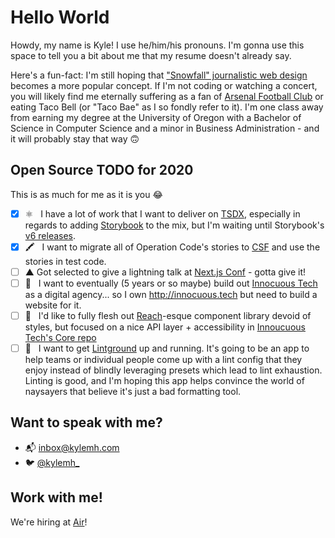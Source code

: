 # Hello World

Howdy, my name is Kyle! I use he/him/his pronouns. I'm gonna use this space to tell you a bit about me that my resume
doesn't already say.

Here's a fun-fact: I'm still hoping that <a href="http://www.creativebloq.com/web-design/snowfall-51411702">"Snowfall" journalistic web design</a> becomes a more popular concept. If I'm not coding or watching a concert, you will likely find me eternally suffering as a fan of <a href="http://www.arsenal.com/">Arsenal Football Club</a> or eating Taco Bell (or "Taco Bae" as I so fondly refer to it). I'm one class away from earning my degree at the University of Oregon with a Bachelor of Science in Computer Science and a minor in Business Administration - and it will probably stay that way 🙃

## Open Source TODO for 2020

This is as much for me as it is you 😂

- [x] ⚛️ &nbsp; I have a lot of work that I want to deliver on [TSDX](https://github.com/jaredpalmer/tsdx), especially in regards to adding [Storybook](https://github.com/storybookjs/storybook/) to the mix, but I'm waiting until Storybook's [v6 releases](https://github.com/storybookjs/storybook/issues/9311).
- [x] 🖍 &nbsp; I want to migrate all of Operation Code's stories to [CSF](https://storybook.js.org/docs/formats/component-story-format/) and use the stories in test code.
- [ ] ▲ Got selected to give a lightning talk at [Next.js Conf](https://nextjs.org/conf) - gotta give it!
- [ ] 🐰 &nbsp; I want to eventually (5 years or so maybe) build out [Innocuous Tech](https://github.com/innocuous-tech) as a digital agency... so I own http://innocuous.tech but need to build a website for it.
- [ ] 🧱 &nbsp; I'd like to fully flesh out [Reach](https://github.com/reach/reach-ui)-esque component library devoid of styles, but focused on a nice API layer + accessibility in [Innoucuous Tech's Core repo](https://github.com/innocuous-tech/core)
- [ ] 🧐 &nbsp; I want to get [Lintground](https://github.com/innocuous-tech/lintground) up and running. It's going to be an app to help teams or individual people come up with a lint config that they enjoy instead of blindly leveraging presets which lead to lint exhaustion. Linting is good, and I'm hoping this app helps convince the world of naysayers that believe it's just a bad formatting tool.

## Want to speak with me?

- 📬 [inbox@kylemh.com](mailto:inbox@kylemh.com)
- 🐦 [@kylemh_](https://twitter.com/kylemh_)

## Work with me!

We're hiring at [Air](https://air.inc/jobs)!
